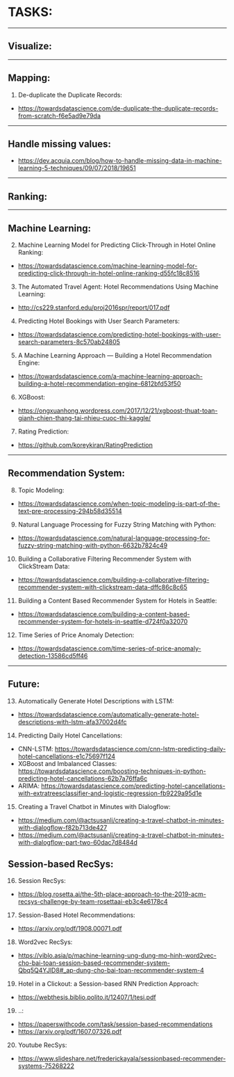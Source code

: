 # TASKS:
---------------------------------------

## Visualize:

---------------------------------------

## Mapping:

1. De-duplicate the Duplicate Records:
+ https://towardsdatascience.com/de-duplicate-the-duplicate-records-from-scratch-f6e5ad9e79da

---------------------------------------

## Handle missing values:
+ https://dev.acquia.com/blog/how-to-handle-missing-data-in-machine-learning-5-techniques/09/07/2018/19651
---------------------------------------

## Ranking:

-------------------------------------

## Machine Learning:

2. Machine Learning Model for Predicting Click-Through in Hotel Online Ranking:
+ https://towardsdatascience.com/machine-learning-model-for-predicting-click-through-in-hotel-online-ranking-d55fc18c8516

3. The Automated Travel Agent: Hotel Recommendations Using Machine Learning:
+ http://cs229.stanford.edu/proj2016spr/report/017.pdf

4. Predicting Hotel Bookings with User Search Parameters:
+ https://towardsdatascience.com/predicting-hotel-bookings-with-user-search-parameters-8c570ab24805

5. A Machine Learning Approach — Building a Hotel Recommendation Engine:
+ https://towardsdatascience.com/a-machine-learning-approach-building-a-hotel-recommendation-engine-6812bfd53f50

6. XGBoost:
+ https://ongxuanhong.wordpress.com/2017/12/21/xgboost-thuat-toan-gianh-chien-thang-tai-nhieu-cuoc-thi-kaggle/

7. Rating Prediction:
+ https://github.com/koreykiran/RatingPrediction

---------------------------------------

## Recommendation System:

8. Topic Modeling:
+ https://towardsdatascience.com/when-topic-modeling-is-part-of-the-text-pre-processing-294b58d35514

9. Natural Language Processing for Fuzzy String Matching with Python:
+ https://towardsdatascience.com/natural-language-processing-for-fuzzy-string-matching-with-python-6632b7824c49

10. Building a Collaborative Filtering Recommender System with ClickStream Data:
+ https://towardsdatascience.com/building-a-collaborative-filtering-recommender-system-with-clickstream-data-dffc86c8c65

11. Building a Content Based Recommender System for Hotels in Seattle:
+ https://towardsdatascience.com/building-a-content-based-recommender-system-for-hotels-in-seattle-d724f0a32070

12. Time Series of Price Anomaly Detection:
+ https://towardsdatascience.com/time-series-of-price-anomaly-detection-13586cd5ff46

---------------------------------------

## Future:

13. Automatically Generate Hotel Descriptions with LSTM:
+ https://towardsdatascience.com/automatically-generate-hotel-descriptions-with-lstm-afa37002d4fc

14. Predicting Daily Hotel Cancellations:
+ CNN-LSTM: 							https://towardsdatascience.com/cnn-lstm-predicting-daily-hotel-cancellations-e1c75697f124
+ XGBoost and Imbalanced Classes: 		https://towardsdatascience.com/boosting-techniques-in-python-predicting-hotel-cancellations-62b7a76ffa6c
+ ARIMA:								https://towardsdatascience.com/predicting-hotel-cancellations-with-extratreesclassifier-and-logistic-regression-fb9229a95d1e

15. Creating a Travel Chatbot in Minutes with Dialogflow:
+ https://medium.com/@actsusanli/creating-a-travel-chatbot-in-minutes-with-dialogflow-f82b713de427
+ https://medium.com/@actsusanli/creating-a-travel-chatbot-in-minutes-with-dialogflow-part-two-60dac7d8484d

## Session-based RecSys:
16. Session RecSys:
+ https://blog.rosetta.ai/the-5th-place-approach-to-the-2019-acm-recsys-challenge-by-team-rosettaai-eb3c4e6178c4

17. Session-Based Hotel Recommendations:
+ https://arxiv.org/pdf/1908.00071.pdf

18. Word2vec RecSys:
+ https://viblo.asia/p/machine-learning-ung-dung-mo-hinh-word2vec-cho-bai-toan-session-based-recommender-system-Qbq5Q4YJlD8#_ap-dung-cho-bai-toan-recommender-system-4

19. Hotel in a Clickout: a Session-based RNN Prediction Approach:
+ https://webthesis.biblio.polito.it/12407/1/tesi.pdf

19. ..:
+ https://paperswithcode.com/task/session-based-recommendations
+ https://arxiv.org/pdf/1607.07326.pdf

20. Youtube RecSys:
+ https://www.slideshare.net/frederickayala/sessionbased-recommender-systems-75268222
